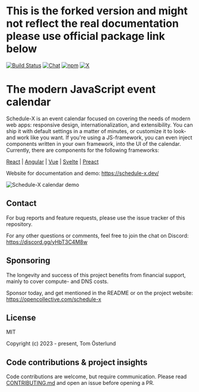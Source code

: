 # This is the forked version and might not reflect the real documentation please use official package link below

[![Build Status](https://github.com/schedule-x/schedule-x/actions/workflows/build-library.yml/badge.svg)](https://github.com/schedule-x/schedule-x/actions/workflows/build-library.yml)
[![Chat](https://img.shields.io/badge/chat-on%20discord-7289da.svg?sanitize=true)](https://discord.gg/yHbT3C4M8w)
[![npm](https://img.shields.io/npm/dm/@schedule-x/calendar)](https://www.npmjs.com/package/@schedule-x/calendar)
[![X](https://img.shields.io/twitter/url?url=https://x.com/ScheduleX_&label=Follow%20on%20X)](https://x.com/ScheduleX_)

# The modern JavaScript event calendar

Schedule-X is an event calendar focused on covering the needs of modern web apps: responsive design,
internationalization, and extensibility. You can ship it with default settings in a matter of minutes, or customize
it to look- and work like you want. If you're using a JS-framework, you can even inject components written in your
own framework, into the UI of the calendar. Currently, there are components for the following frameworks:

[React](https://schedule-x.dev/docs/frameworks/react) | [Angular](https://schedule-x.dev/docs/frameworks/angular) | [Vue](https://schedule-x.dev/docs/frameworks/vue) | [Svelte](https://schedule-x.dev/docs/frameworks/svelte) | [Preact](https://schedule-x.dev/docs/frameworks/preact)

Website for documentation and demo: https://schedule-x.dev/

![Schedule-X calendar demo](https://schedule-x.s3.eu-west-1.amazonaws.com/schedule-x-demo-readme-480p-15fps.gif)

## Contact

For bug reports and feature requests, please use the issue tracker of this repository.

For any other questions or comments, feel free to join the chat on Discord: https://discord.gg/yHbT3C4M8w

## Sponsoring

The longevity and success of this project benefits from financial support, mainly to cover compute- and DNS costs.

Sponsor today, and get mentioned in the README or on the project website: https://opencollective.com/schedule-x

## License

MIT

Copyright (c) 2023 - present, Tom Österlund

## Code contributions & project insights

Code contributions are welcome, but require communication. Please read [CONTRIBUTING.md](https://github.com/schedule-x/schedule-x/blob/main/.github/contributing.md) and open an issue before
opening a PR.
